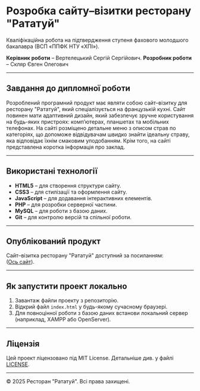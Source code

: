 # Розробка сайту–візитки ресторану "Рататуй"
Кваліфікаційна робота на підтвердження ступеня фахового молодшого бакалавра (ВСП «ППФК НТУ «ХПІ»).

**Керівник роботи** – Вертелецький Сергій Сергійович.
**Розробник роботи** – Скляр Євген Олегович

---

## Завдання до дипломної роботи
Розроблений програмний продукт має являти собою сайт–візитку для ресторану "Рататуй", який спеціалізується на французькій кухні. Сайт повинен мати адаптивний дизайн, який забезпечує зручне користування на будь-яких пристроях: комп’ютерах, планшетах та мобільних телефонах. На сайті розміщено детальне меню з описом страв по категоріях, що допоможе відвідувачам швидко знайти ідеальну страву, яка відповідає їхнім смаковим уподобанням. Крім того, на сайті представлена коротка інформація про заклад.

---

## Використані технології
- **HTML5** – для створення структури сайту.
- **CSS3** – для стилізації та оформлення сайту.
- **JavaScript** – для додавання інтерактивних елементів.
- **PHP** – для розробки серверної частини.
- **MySQL** – для роботи з базою даних.
- **Git** – для контролю версій та спільної роботи.

---

## Опублікований продукт
Сайт–візитка ресторану "Рататуй" доступний за посиланням:  
[](#) ([Ось сайт](https://mikotagarci.github.io/ratatouille/)).

---

## Як запустити проект локально
1. Завантаж файли проекту з репозиторію.
2. Відкрий файл `index.html` у будь-якому сучасному браузері.
3. Для повноцінної роботи з базою даних встанови локальний сервер (наприклад, XAMPP або OpenServer).

---

## Ліцензія
Цей проект ліцензовано під MIT License. Детальніше див. у файлі [LICENSE]([LICENSE](https://github.com/MikotaGarci/ratatouille/blob/main/LICENSE)).

---

© 2025 Ресторан "Рататуй". Всі права захищені.

